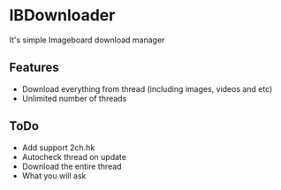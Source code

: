 # IBDownloader
It's simple Imageboard download manager

## Features

* Download everything from thread (including images, videos and etc)
* Unlimited number of threads

## ToDo
* Add support 2ch.hk
* Autocheck thread on update
* Download the entire thread
* What you will ask
